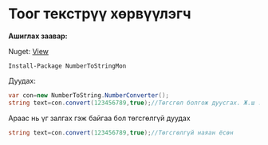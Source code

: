 # Тоог текстрүү хөрвүүлэгч #

**Ашиглах заавар:** 

Nuget: [View](https://www.nuget.org/packages/NumberToStringMon/)

    Install-Package NumberToStringMon
    
Дуудах: 
```cs
var con=new NumberToString.NumberConverter();
string text=con.convert(123456789,true);//Төгсгөл болгож дуусгах. Ж.ш ... наяан ёс
```

Араас нь үг залгах гэж байгаа бол төгсгөлгүй дуудах
```cs
string text=con.convert(123456789,true);//Төгсгөлгүй наяан ёсөн
```
